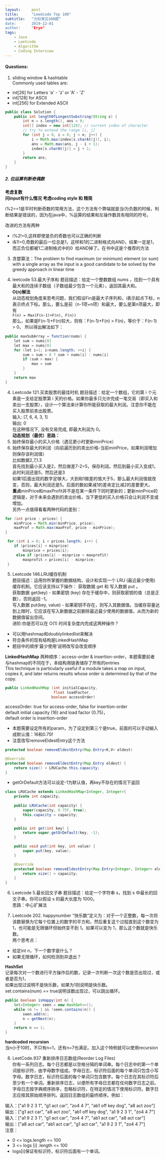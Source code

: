 ```yaml
---
layout:     post
title:      "Leedcode Top 100"
subtitle:   "力扣常见100题“
date:       2019-12-01
author:     "Eryn"
tags:
    - Java
    - Leetcode
    - Algorithm
    - Coding Interview
---
```

#### Questions:
1. sliding window & hashtable    
Commonly used tables are:   
* int[26] for Letters 'a' - 'z' or 'A' - 'Z'
* int[128] for ASCII
* int[256] for Extended ASCII

```java
public class Solution {
    public int lengthOfLongestSubstring(String s) {
        int n = s.length(), ans = 0;
        int[] index = new int[128]; // current index of character
        // try to extend the range [i, j]
        for (int j = 0, i = 0; j < n; j++) {
            i = Math.max(index[s.charAt(j)], i);
            ans = Math.max(ans, j - i + 1);
            index[s.charAt(j)] = j + 1;
        }
        return ans;
    }
}
```   

##### 2. 位运算判断奇偶数   
**考虑复数**     
**问input有什么情况**
**考虑coding style 和 精简**    

i%2==1是平时判断奇数的常用方法，这个方法有个弊端就是当i为负数的时候，判断结果是错误的，因为在java中，%运算的结果和左操作数具有相同的符号。   

改进的方法有两种   
* i%2!=0,这样即使是负的奇数也可以正确的判断
* i&1!=0,奇数的最后一位总是1，这样和1的二进制格式向AND，结果一定是1，而正负位都被1二进制格式中的0  给AND掉了。在书中这是个推荐的方法   

3. 贪婪算法：The problem to find maximum (or minimum) element (or sum) with a single array as the input is a good candidate to be solved by the greedy approach in linear time

4. leetcode 53.最大子序和
题目描述：给定一个整数数组 nums ，找到一个具有最大和的连续子数组（子数组最少包含一个元素），返回其最大和。   
**O(n)解法**   
从动态规划角度来思考问题，我们假设Fin是最大子序列和，i表示起点下标，n表示终点下标。那么，要么是前（n-1项+n项）和最大，要么是第n项最大，即有      
```F(n) = Max(F(n-1)+F(n), F(n))```   
那么，如果是F(n-1)+F(n)较大，则有：F(n-1)+F(n) > F(n)，等价于：F(n-1) > 0，
所以得出解法如下：
```java
public maxSubArray = function(nums) {
    let sum = nums[0]
    let max = nums[0]
    for (let i=1; i<nums.length; ++i) {
        sum = sum > 0 ? sum + nums[i] : nums[i]
        if (sum > max) {
            max = sum
        }
    }
    return max
}
```   

4. Leetcode 121.买卖股票的最佳时机
题目描述：给定一个数组，它的第 i 个元素是一支给定股票第 i 天的价格。如果你最多只允许完成一笔交易（即买入和卖出一支股票），设计一个算法来计算你所能获取的最大利润。注意你不能在买入股票前卖出股票。   
输入: [7, 6, 4, 3, 1]   
输出: 0   
在这种情况下, 没有交易完成, 即最大利润为 0。   
**动态规划（最优）思路：**   
1. 始终保存最小的买入价格（遇见更小时更新minPrice）
2. 始终保存最大的利润（向前遍历到的卖出价格-当前minPrice，如果利润增加则保存该利润值）   
比如数据2,7,1.3   
首先找到最小买入是2，然后做差7-2=5，保存利润，然后到最小买入变成1，此时利润还是5，然后还是3   
如果1后面出现的数字足够大，大到和1做差的值大于5，那么最大利润值就改变，否则，最大利润还是5。后面的数如果减1的差肯定比减2的差要更大。    
**重点**minPrice和maxProfit并不是在某一条件下同时更新的；更新minPrice的逻辑是，对于未来会遇到的卖出价格，当下更低的买入价格只会让利润不变或增加。     
另外一点值得看看两种代码的差别：   
```java
for (int price : prices) {
    minPrice = Math.min(minPrice, price);
    maxProf = Math.max(maxProf, price - minPrice);
}
```
```java
 for (int i = 0; i < prices.length; i++) {
    if (prices[i] < minprice)
        minprice = prices[i];
     else if (prices[i] - minprice > maxprofit)
        maxprofit = prices[i] - minprice;
 }
```

5. Leetcode 146.LRU缓存机制     
题目描述：运用你所掌握的数据结构，设计和实现一个 LRU (最近最少使用) 缓存机制。它应该支持以下操作： 获取数据 get 和 写入数据 put 。    
获取数据 get(key) - 如果密钥 (key) 存在于缓存中，则获取密钥的值（总是正数），否则返回 -1。   
写入数据 put(key, value) - 如果密钥不存在，则写入其数据值。当缓存容量达到上限时，它应该在写入新数据之前删除最近最少使用的数据值，从而为新的数据值留出空间。   
进阶:你是否可以在 O(1) 时间复杂度内完成这两种操作？     

* 可以用hashmap和doublylinkedlist来解决
* 符合条件的现有结构是LinkedHashMap
* 题目中的顺序‘最少使用’说明改写会改变顺序

**LinkedHashMap**
两种顺序：access-order & insertion-order，本题需要前者      
与hashmap的不同在于，本结构用链表储存了所有的entries       
This technique is particularly useful if a module takes a map on input, copies it, and later returns results whose order is determined by that of the copy.        
```java
public LinkedHashMap (int initialCapacity,
                      float loadFactor,
                     boolean accessOrder)
```
accessOrder: true for access-order, false for insertion-order         
default initial capacity (16) and load factor (0.75)，      
default order is insertion-order   
* 本题需要设定所有的param，为了设定到第三个是true，前面的可以手动输入成默认值：16和0.75f   
* 注意改写removeEldestEntry这个方法
```java
protected boolean removeEldestEntry(Map.Entry<K,V> eldest)
```
```java
@Override
protected boolean removeEldestEntry(Map.Entry eldest) {
    return size() > LRUCache.this.capacity;
}
````
* getOrDefault方法可以设定-1为默认值，再key不存在的情况下返回
```java
class LRUCache extends LinkedHashMap<Integer, Integer>{
    private int capacity;
    
    public LRUCache(int capacity) {
        super(capacity, 0.75F, true);
        this.capacity = capacity;
    }

    public int get(int key) {
        return super.getOrDefault(key, -1);
    }

    public void put(int key, int value) {
        super.put(key, value);
    }

    @Override
    protected boolean removeEldestEntry(Map.Entry<Integer, Integer> eldest) {
        return size() > capacity; 
    }
}
```

6. Leetcode 5.最长回文子串
题目描述：给定一个字符串 s，找到 s 中最长的回文子串。你可以假设 s 的最大长度为 1000。    
思路：中心扩展法    

7. Leetcode 202. happynumber 
“快乐数”定义为：对于一个正整数，每一次将该数替换为它每个位置上的数字的平方和，然后重复这个过程直到这个数变为 1，也可能是无限循环但始终变不到 1。如果可以变为 1，那么这个数就是快乐数。      
两个思考点：   
* 给定int n，下一个数字是什么？
* 如果无限循环，如何检测到并退出？   

**HashSet**   
记录每次对一个数进行平方操作后的数，记录一次判断一次这个数是否出现过，或者是否为1，    
如果出现过说明不是快乐数，如果为1则说明是快乐数。     
set.contains(num) == true说明该数出现过，可以跳出循环。
```java
public boolean isHappy(int n) {
    Set<Integer> seen = new HashSet<>();
    while (n != 1 && !seen.contains(n)) {
        seen.add(n);
        n = getNext(n);
    }
    return n == 1;
}
```
**hardcoded recursion**   
当n小于10时，不只有n=1，还有n=7也满足。加入这个特例就可以使用recursion    

8. LeetCode.937 重新排序日志数组(Reorder Log Files)   
你有一系列日志。每个日志都是以空格分隔的单词串。每个日志中的第一个单词是标识符，由字母数字组成。字母日志，标识符后面的每个单词只包含小写字母。数字日志，标识符后面的每个单词只包含数字。每个日志在其标识符后至少有一个单词。重新排序日志，以便所有字母日志都在任何数字日志之前。字母日志按字典顺序排序，忽略标识符，在特定的情况下使用标识符。数字日志应按其原始顺序排列。返回日志数组的最终顺序。例如：       

输入：["a1 9 2 3 1", "g1 act car", "zo4 4 7", "ab1 off key dog", "a8 act zoo"]     
输出：["g1 act car", "a8 act zoo", "ab1 off key dog", "a1 9 2 3 1", "zo4 4 7"]     
输入：["a1 9 2 3 1", "g1 act car", "zo4 4 7", "ab1 act car", "a8 act car"]   
输出：["a8 act car", "ab1 act car", "g1 act car", "a1 9 2 3 1", "zo4 4 7"]   
注意：     
* 0 <= logs.length <= 100    
* 3 <= logs [i] .length <= 100        
* logs[i]保证有标识符，标识符后面有一个单词。     


